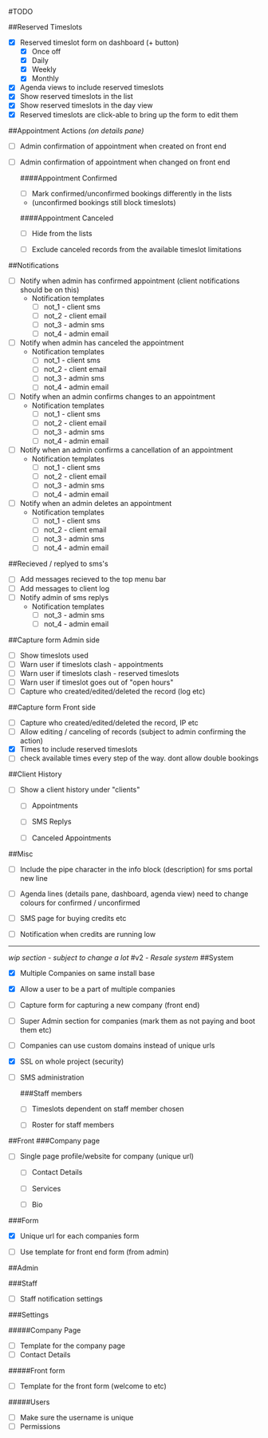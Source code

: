 #TODO

##Reserved Timeslots
- [x] Reserved timeslot form on dashboard (+ button)
  - [x] Once off
  - [x] Daily
  - [x] Weekly
  - [x] Monthly
- [x] Agenda views to include reserved timeslots
- [x] Show reserved timeslots in the list
- [x] Show reserved timeslots in the day view
- [x] Reserved timeslots are click-able to bring up the form to edit them

##Appointment Actions *(on details pane)*

- [ ] Admin confirmation of appointment when created on front end
- [ ] Admin confirmation of appointment when changed on front end

  ####Appointment Confirmed
  - [ ] Mark confirmed/unconfirmed bookings differently in the lists
   - (unconfirmed bookings still block timeslots)
      
  ####Appointment Canceled
  - [ ] Hide from the lists
  - [ ] Exclude canceled records from the available timeslot limitations



 ##Notifications
- [ ] Notify when admin has confirmed appointment (client notifications should be on this)
  - Notification templates
    - [ ] not_1 - client sms
    - [ ] not_2 - client email
    - [ ] not_3 - admin sms
    - [ ] not_4 - admin email
- [ ] Notify when admin has canceled the appointment
  - Notification templates
    - [ ] not_1 - client sms
    - [ ] not_2 - client email
    - [ ] not_3 - admin sms
    - [ ] not_4 - admin email
- [ ] Notify when an admin confirms changes to an appointment
  - Notification templates
    - [ ] not_1 - client sms
    - [ ] not_2 - client email
    - [ ] not_3 - admin sms
    - [ ] not_4 - admin email
- [ ] Notify when an admin confirms a cancellation of an appointment
  - Notification templates
    - [ ] not_1 - client sms
    - [ ] not_2 - client email
    - [ ] not_3 - admin sms
    - [ ] not_4 - admin email
- [ ] Notify when an admin deletes an appointment
  - Notification templates
    - [ ] not_1 - client sms
    - [ ] not_2 - client email
    - [ ] not_3 - admin sms
    - [ ] not_4 - admin email

##Recieved / replyed to sms's
- [ ] Add messages recieved to the top menu bar
- [ ] Add messages to client log
- [ ] Notify admin of sms replys
  - Notification templates
    - [ ] not_3 - admin sms
    - [ ] not_4 - admin email
    
##Capture form Admin side
- [ ] Show timeslots used
- [ ] Warn user if timeslots clash - appointments
- [ ] Warn user if timeslots clash - reserved timeslots
- [ ] Warn user if timeslot goes out of "open hours"
- [ ] Capture who created/edited/deleted the record (log etc)    

##Capture form Front side
- [ ] Capture who created/edited/deleted the record, IP etc
- [ ] Allow editing / canceling of records (subject to admin confirming the action)
- [x] Times to include reserved timeslots
- [ ] check available times every step of the way. dont allow double bookings

##Client History
- [ ] Show a client history under "clients"
  - [ ] Appointments
  - [ ] SMS Replys
  - [ ] Canceled Appointments
  
    
##Misc  
- [ ] Include the pipe character in the info block (description) for sms portal new line
- [ ] Agenda lines (details pane, dashboard, agenda view) need to change colours for confirmed / unconfirmed
- [ ] SMS page for buying credits etc
- [ ] Notification when credits are running low

 
---
*wip section - subject to change a lot*
#v2 - *Resale system*
##System
- [x] Multiple Companies on same install base 
- [x] Allow a user to be a part of multiple companies
- [ ] Capture form for capturing a new company (front end)
- [ ] Super Admin section for companies (mark them as not paying and boot them etc)
- [ ] Companies can use custom domains instead of unique urls
- [x] SSL on whole project (security)
- [ ] SMS administration

  ###Staff members
  - [ ] Timeslots dependent on staff member chosen
  - [ ] Roster for staff members



 ##Front 
 ###Company page
 - [ ] Single page profile/website for company (unique url)
   - [ ] Contact Details
   - [ ] Services
   - [ ] Bio
   
   
 ###Form
 - [x] Unique url for each companies form
 - [ ] Use template for front end form (from admin)
 
 
##Admin

###Staff
- [ ] Staff notification settings

###Settings

#####Company Page
- [ ] Template for the company page
- [ ] Contact Details

#####Front form
- [ ] Template for the front form (welcome to etc)

#####Users
- [ ] Make sure the username is unique
- [ ] Permissions